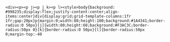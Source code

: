     <div><p><p j><p j k><p l><style>body{background: #998235;display:flex;justify-content:center;align-items:center}div{display:grid;grid-template-columns:1fr 1fr;gap:20px}p{margin:0;width:80;height:100;background:#1A4341;border-radius:0 50px}[j]{width:80;height:60;background:#F3AC3C;border-radius:50px 0}[k]{border-radius:0 50px}[l]{border-radius:50px 0;margin-top:-40
